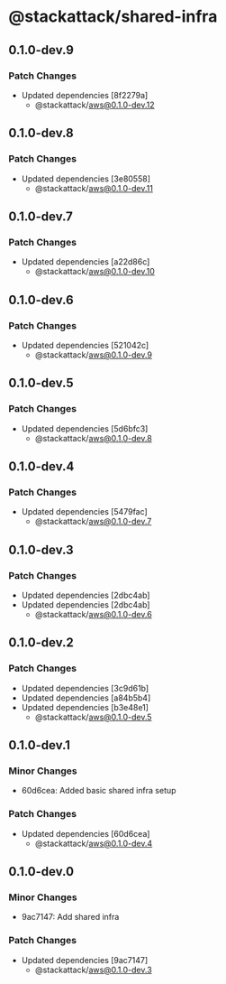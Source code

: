 # @stackattack/shared-infra

## 0.1.0-dev.9

### Patch Changes

- Updated dependencies [8f2279a]
  - @stackattack/aws@0.1.0-dev.12

## 0.1.0-dev.8

### Patch Changes

- Updated dependencies [3e80558]
  - @stackattack/aws@0.1.0-dev.11

## 0.1.0-dev.7

### Patch Changes

- Updated dependencies [a22d86c]
  - @stackattack/aws@0.1.0-dev.10

## 0.1.0-dev.6

### Patch Changes

- Updated dependencies [521042c]
  - @stackattack/aws@0.1.0-dev.9

## 0.1.0-dev.5

### Patch Changes

- Updated dependencies [5d6bfc3]
  - @stackattack/aws@0.1.0-dev.8

## 0.1.0-dev.4

### Patch Changes

- Updated dependencies [5479fac]
  - @stackattack/aws@0.1.0-dev.7

## 0.1.0-dev.3

### Patch Changes

- Updated dependencies [2dbc4ab]
- Updated dependencies [2dbc4ab]
  - @stackattack/aws@0.1.0-dev.6

## 0.1.0-dev.2

### Patch Changes

- Updated dependencies [3c9d61b]
- Updated dependencies [a84b5b4]
- Updated dependencies [b3e48e1]
  - @stackattack/aws@0.1.0-dev.5

## 0.1.0-dev.1

### Minor Changes

- 60d6cea: Added basic shared infra setup

### Patch Changes

- Updated dependencies [60d6cea]
  - @stackattack/aws@0.1.0-dev.4

## 0.1.0-dev.0

### Minor Changes

- 9ac7147: Add shared infra

### Patch Changes

- Updated dependencies [9ac7147]
  - @stackattack/aws@0.1.0-dev.3

